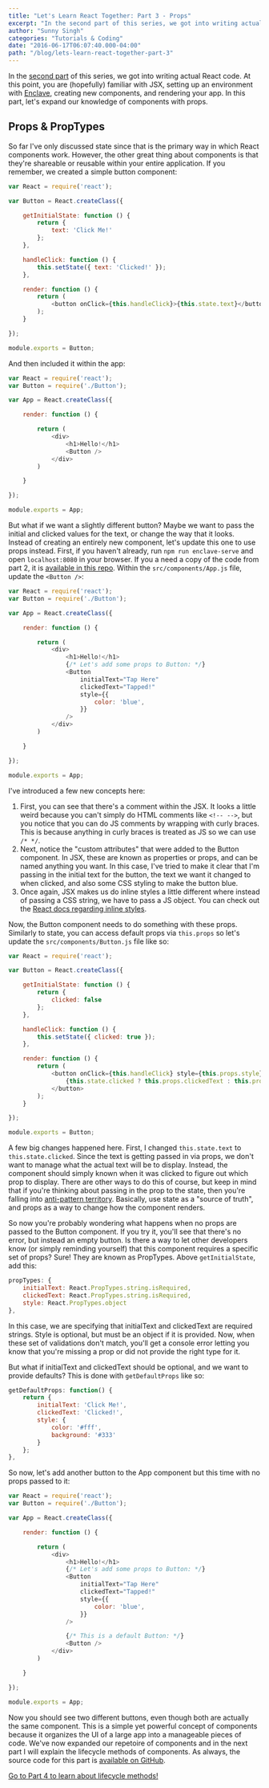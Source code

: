 ```yaml
---
title: "Let's Learn React Together: Part 3 - Props"
excerpt: "In the second part of this series, we got into writing actual React code. At this point, you are (hopefully) familiar with JSX, setting up an environment with Enclave, creating new components, and rendering your app. In this part, let's expand our knowledge of components with props."
author: "Sunny Singh"
categories: "Tutorials & Coding"
date: "2016-06-17T06:07:40.000-04:00"
path: "/blog/lets-learn-react-together-part-3"
---
```


In the [second part](https://ninjality.com/blog/lets-learn-react-together-part-2) of this series, we got into writing actual React code. At this point, you are (hopefully) familiar with JSX, setting up an environment with [Enclave](http://enclave.js.org/), creating new components, and rendering your app. In this part, let's expand our knowledge of components with props.

## Props & PropTypes

So far I've only discussed state since that is the primary way in which React components work. However, the other great thing about components is that they're shareable or reusable within your entire application. If you remember, we created a simple button component:

```javascript
var React = require('react');

var Button = React.createClass({

	getInitialState: function () {
		return {
			text: 'Click Me!'
		};
	},

	handleClick: function () {
		this.setState({ text: 'Clicked!' });
	},

	render: function () {
		return (
			<button onClick={this.handleClick}>{this.state.text}</button>
		);
	}

});

module.exports = Button;
```

And then included it within the app:

```javascript
var React = require('react');
var Button = require('./Button');

var App = React.createClass({

	render: function () {

		return (
			<div>
				<h1>Hello!</h1>
				<Button />
			</div>
		)

	}

});

module.exports = App;
```

But what if we want a slightly different button? Maybe we want to pass the initial and clicked values for the text, or change the way that it looks. Instead of creating an entirely new component, let's update this one to use props instead. First, if you haven't already, run `npm run enclave-serve` and open `localhost:8080` in your browser. If you a need a copy of the code from part 2, it is [available in this repo](https://github.com/ninjality/react-tutorial/tree/part-2). Within the `src/components/App.js` file, update the `<Button />`:

```javascript	
var React = require('react');
var Button = require('./Button');

var App = React.createClass({

	render: function () {

		return (
			<div>
				<h1>Hello!</h1>
				{/* Let's add some props to Button: */}
				<Button
					initialText="Tap Here"
					clickedText="Tapped!"
					style={{
						color: 'blue',
					}}
				/>
			</div>
		)

	}

});

module.exports = App;
```

I've introduced a few new concepts here:

1. First, you can see that there's a comment within the JSX. It looks a little weird because you can't simply do HTML comments like `<!-- -->`, but you notice that you can do JS comments by wrapping with curly braces. This is because anything in curly braces is treated as JS so we can use `/* */`.
2. Next, notice the "custom attributes" that were added to the Button component. In JSX, these are known as properties or props, and can be named anything you want. In this case, I've tried to make it clear that I'm passing in the initial text for the button, the text we want it changed to when clicked, and also some CSS styling to make the button blue.
3. Once again, JSX makes us do inline styles a little different where instead of passing a CSS string, we have to pass a JS object. You can check out the [React docs regarding inline styles](https://facebook.github.io/react/tips/inline-styles.html).

Now, the Button component needs to do something with these props. Similarly to state, you can access default props via `this.props` so let's update the `src/components/Button.js` file like so:

```javascript
var React = require('react');

var Button = React.createClass({

	getInitialState: function () {
		return {
			clicked: false
		};
	},

	handleClick: function () {
		this.setState({ clicked: true });
	},

	render: function () {
		return (
			<button onClick={this.handleClick} style={this.props.style}>
				{this.state.clicked ? this.props.clickedText : this.props.initialText}
			</button>
		);
	}

});

module.exports = Button;
```

A few big changes happened here. First, I changed `this.state.text` to `this.state.clicked`. Since the text is getting passed in via props, we don't want to manage what the actual text will be to display. Instead, the component should simply known when it was clicked to figure out which prop to display. There are other ways to do this of course, but keep in mind that if you're thinking about passing in the prop to the state, then you're falling into [anti-pattern territory](https://facebook.github.io/react/tips/props-in-getInitialState-as-anti-pattern.html). Basically, use state as a "source of truth", and props as a way to change how the component renders.

So now you're probably wondering what happens when no props are passed to the Button component. If you try it, you'll see that there's no error, but instead an empty button. Is there a way to let other developers know (or simply reminding yourself) that this component requires a specific set of props? Sure! They are known as PropTypes. Above `getInitialState`, add this:

```javascript
propTypes: {
	initialText: React.PropTypes.string.isRequired,
	clickedText: React.PropTypes.string.isRequired,
	style: React.PropTypes.object
},
```

In this case, we are specifying that initialText and clickedText are required strings. Style is optional, but must be an object if it is provided. Now, when these set of validations don't match, you'll get a console error letting you know that you're missing a prop or did not provide the right type for it.

But what if initialText and clickedText should be optional, and we want to provide defaults? This is done with `getDefaultProps` like so:

```javascript
getDefaultProps: function() {
	return {
		initialText: 'Click Me!',
		clickedText: 'Clicked!',
		style: {
			color: '#fff',
			background: '#333'
		}
	};
},
```

So now, let's add another button to the App component but this time with no props passed to it:

```javascript
var React = require('react');
var Button = require('./Button');

var App = React.createClass({

	render: function () {

		return (
			<div>
				<h1>Hello!</h1>
				{/* Let's add some props to Button: */}
				<Button
					initialText="Tap Here"
					clickedText="Tapped!"
					style={{
						color: 'blue',
					}}
				/>

				{/* This is a default Button: */}
				<Button />
			</div>
		)

	}

});

module.exports = App;
```

Now you should see two different buttons, even though both are actually the same component. This is a simple yet powerful concept of components because it organizes the UI of a large app into a manageable pieces of code. We've now expanded our repetoire of components and in the next part I will explain the lifecycle methods of components. As always, the source code for this part is [available on GitHub](https://github.com/ninjality/react-tutorial/tree/part-3).

[Go to Part 4 to learn about lifecycle methods!](https://ninjality.com/blog/lets-learn-react-together-part-4)